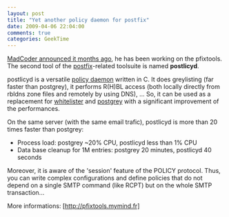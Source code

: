 ```yaml
---
layout: post
title: "Yet another policy daemon for postfix"
date: 2009-04-06 22:04:00
comments: true
categories: GeekTime
---
```

[MadCoder announced it months ago](http://blog.madism.org/index.php/2007/08/29/136-postfix-and-srs), he has been working on the pfixtools. The second tool of the [postfix](http://www.postfix.com)-related toolsuite is named __postlicyd__.

postlicyd is a versatile [policy daemon](http://www.postfix.org/SMTPD_POLICY_README.html) written in C. It does greylisting (far faster than postgrey), it performs R(H)BL access (both locally directly from rbldns zone files and remotely by using DNS), ... So, it can be used as a replacement for [whitelister](http://packages.qa.debian.org/w/whitelister.html) and [postgrey](http://postgrey.schweikert.ch/) with a significant improvement of the performances.

On the same server (with the same email trafic), postlicyd is more than 20 times faster than postgrey:

*   Process load: postgrey ~20% CPU, postlicyd less than 1% CPU
*   Data base cleanup for 1M entries: postgrey 20 minutes, postlicyd 40 seconds

Moreover, it is aware of the 'session' feature of the POLICY protocol. Thus, you can write complex configurations and define policies that do not depend on a single SMTP command (like RCPT) but on the whole SMTP transaction...

More informations: [http://pfixtools.mymind.fr]
